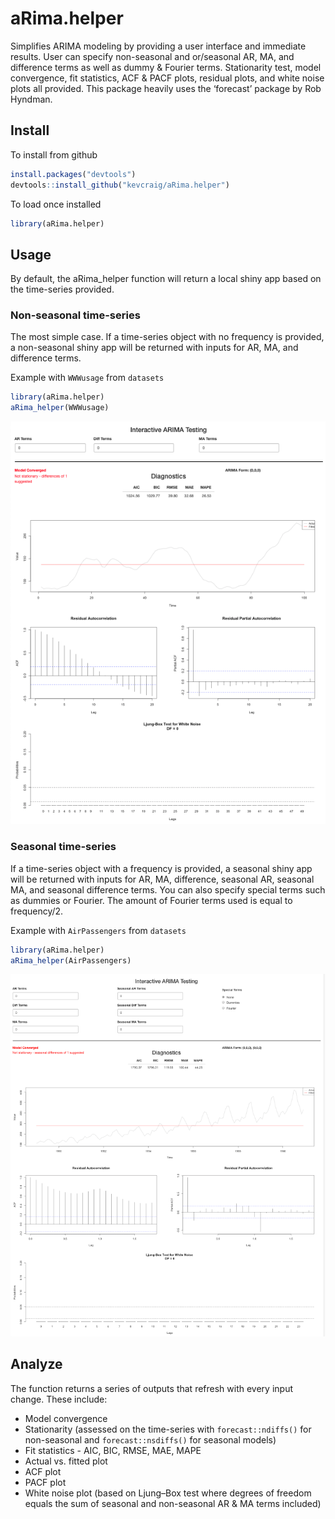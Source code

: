 
<!-- README.md is generated from README.Rmd. Please edit that file -->

# aRima.helper

<!-- badges: start -->

<!-- badges: end -->

Simplifies ARIMA modeling by providing a user interface and immediate
results. User can specify non-seasonal and or/seasonal AR, MA, and
difference terms as well as dummy & Fourier terms. Stationarity test,
model convergence, fit statistics, ACF & PACF plots, residual plots, and
white noise plots all provided. This package heavily uses the ‘forecast’
package by Rob Hyndman.

## Install

To install from github

``` r
install.packages("devtools")
devtools::install_github("kevcraig/aRima.helper")
```

To load once installed

``` r
library(aRima.helper)
```

## Usage

By default, the aRima\_helper function will return a local shiny app
based on the time-series provided.

### Non-seasonal time-series

The most simple case. If a time-series object with no frequency is
provided, a non-seasonal shiny app will be returned with inputs for AR,
MA, and difference terms.

Example with `WWWusage` from `datasets`

``` r
library(aRima.helper)
aRima_helper(WWWusage)
```

![Non-Seasonal Output.](Non-Seasonal.png)

### Seasonal time-series

If a time-series object with a frequency is provided, a seasonal shiny
app will be returned with inputs for AR, MA, difference, seasonal AR,
seasonal MA, and seasonal difference terms. You can also specify special
terms such as dummies or Fourier. The amount of Fourier terms used is
equal to frequency/2.

Example with `AirPassengers` from `datasets`

``` r
library(aRima.helper)
aRima_helper(AirPassengers)
```

![Seasonal Output.](Seasonal.png)

## Analyze

The function returns a series of outputs that refresh with every input
change. These include:

  - Model convergence
  - Stationarity (assessed on the time-series with `forecast::ndiffs()`
    for non-seasonal and `forecast::nsdiffs()` for seasonal models)
  - Fit statistics - AIC, BIC, RMSE, MAE, MAPE
  - Actual vs. fitted plot
  - ACF plot
  - PACF plot
  - White noise plot (based on Ljung–Box test where degrees of freedom
    equals the sum of seasonal and non-seasonal AR & MA terms included)

